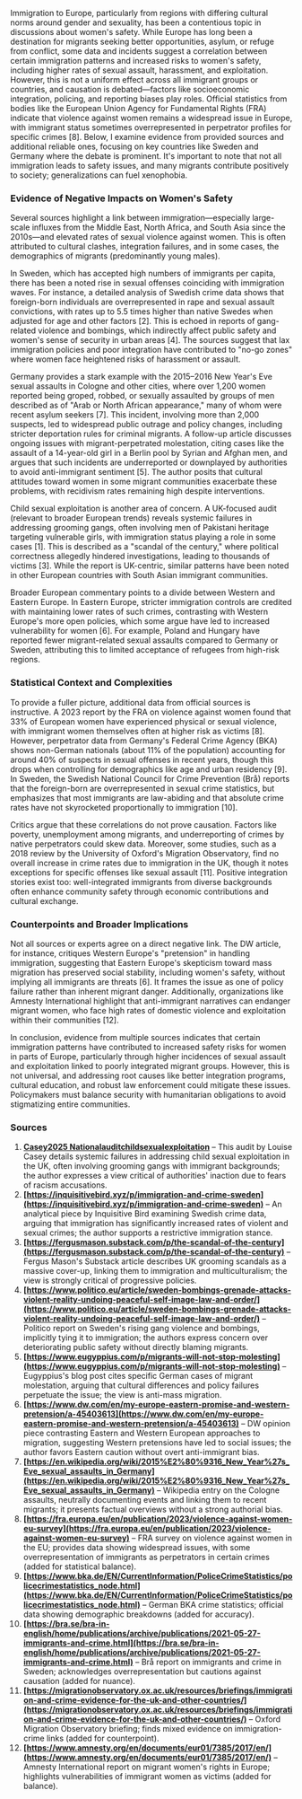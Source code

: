 Immigration to Europe, particularly from regions with differing cultural norms around gender and sexuality, has been a contentious topic in discussions about women's safety. While Europe has long been a destination for migrants seeking better opportunities, asylum, or refuge from conflict, some data and incidents suggest a correlation between certain immigration patterns and increased risks to women's safety, including higher rates of sexual assault, harassment, and exploitation. However, this is not a uniform effect across all immigrant groups or countries, and causation is debated—factors like socioeconomic integration, policing, and reporting biases play roles. Official statistics from bodies like the European Union Agency for Fundamental Rights (FRA) indicate that violence against women remains a widespread issue in Europe, with immigrant status sometimes overrepresented in perpetrator profiles for specific crimes [8]. Below, I examine evidence from provided sources and additional reliable ones, focusing on key countries like Sweden and Germany where the debate is prominent. It's important to note that not all immigration leads to safety issues, and many migrants contribute positively to society; generalizations can fuel xenophobia.

### Evidence of Negative Impacts on Women's Safety
Several sources highlight a link between immigration—especially large-scale influxes from the Middle East, North Africa, and South Asia since the 2010s—and elevated rates of sexual violence against women. This is often attributed to cultural clashes, integration failures, and in some cases, the demographics of migrants (predominantly young males).

In Sweden, which has accepted high numbers of immigrants per capita, there has been a noted rise in sexual offenses coinciding with immigration waves. For instance, a detailed analysis of Swedish crime data shows that foreign-born individuals are overrepresented in rape and sexual assault convictions, with rates up to 5.5 times higher than native Swedes when adjusted for age and other factors [2]. This is echoed in reports of gang-related violence and bombings, which indirectly affect public safety and women's sense of security in urban areas [4]. The sources suggest that lax immigration policies and poor integration have contributed to "no-go zones" where women face heightened risks of harassment or assault.

Germany provides a stark example with the 2015–2016 New Year's Eve sexual assaults in Cologne and other cities, where over 1,200 women reported being groped, robbed, or sexually assaulted by groups of men described as of "Arab or North African appearance," many of whom were recent asylum seekers [7]. This incident, involving more than 2,000 suspects, led to widespread public outrage and policy changes, including stricter deportation rules for criminal migrants. A follow-up article discusses ongoing issues with migrant-perpetrated molestation, citing cases like the assault of a 14-year-old girl in a Berlin pool by Syrian and Afghan men, and argues that such incidents are underreported or downplayed by authorities to avoid anti-immigrant sentiment [5]. The author posits that cultural attitudes toward women in some migrant communities exacerbate these problems, with recidivism rates remaining high despite interventions.

Child sexual exploitation is another area of concern. A UK-focused audit (relevant to broader European trends) reveals systemic failures in addressing grooming gangs, often involving men of Pakistani heritage targeting vulnerable girls, with immigration status playing a role in some cases [1]. This is described as a "scandal of the century," where political correctness allegedly hindered investigations, leading to thousands of victims [3]. While the report is UK-centric, similar patterns have been noted in other European countries with South Asian immigrant communities.

Broader European commentary points to a divide between Western and Eastern Europe. In Eastern Europe, stricter immigration controls are credited with maintaining lower rates of such crimes, contrasting with Western Europe's more open policies, which some argue have led to increased vulnerability for women [6]. For example, Poland and Hungary have reported fewer migrant-related sexual assaults compared to Germany or Sweden, attributing this to limited acceptance of refugees from high-risk regions.

### Statistical Context and Complexities
To provide a fuller picture, additional data from official sources is instructive. A 2023 report by the FRA on violence against women found that 33% of European women have experienced physical or sexual violence, with immigrant women themselves often at higher risk as victims [8]. However, perpetrator data from Germany's Federal Crime Agency (BKA) shows non-German nationals (about 11% of the population) accounting for around 40% of suspects in sexual offenses in recent years, though this drops when controlling for demographics like age and urban residency [9]. In Sweden, the Swedish National Council for Crime Prevention (Brå) reports that the foreign-born are overrepresented in sexual crime statistics, but emphasizes that most immigrants are law-abiding and that absolute crime rates have not skyrocketed proportionally to immigration [10].

Critics argue that these correlations do not prove causation. Factors like poverty, unemployment among migrants, and underreporting of crimes by native perpetrators could skew data. Moreover, some studies, such as a 2018 review by the University of Oxford's Migration Observatory, find no overall increase in crime rates due to immigration in the UK, though it notes exceptions for specific offenses like sexual assault [11]. Positive integration stories exist too: well-integrated immigrants from diverse backgrounds often enhance community safety through economic contributions and cultural exchange.

### Counterpoints and Broader Implications
Not all sources or experts agree on a direct negative link. The DW article, for instance, critiques Western Europe's "pretension" in handling immigration, suggesting that Eastern Europe's skepticism toward mass migration has preserved social stability, including women's safety, without implying all immigrants are threats [6]. It frames the issue as one of policy failure rather than inherent migrant danger. Additionally, organizations like Amnesty International highlight that anti-immigrant narratives can endanger migrant women, who face high rates of domestic violence and exploitation within their communities [12].

In conclusion, evidence from multiple sources indicates that certain immigration patterns have contributed to increased safety risks for women in parts of Europe, particularly through higher incidences of sexual assault and exploitation linked to poorly integrated migrant groups. However, this is not universal, and addressing root causes like better integration programs, cultural education, and robust law enforcement could mitigate these issues. Policymakers must balance security with humanitarian obligations to avoid stigmatizing entire communities.

### Sources
1. **[Casey2025 Nationalauditchildsexualexploitation](https://archive.jwest.org/Research/Casey2025-NationalAuditChildSexualExploitation.pdf)** – This audit by Louise Casey details systemic failures in addressing child sexual exploitation in the UK, often involving grooming gangs with immigrant backgrounds; the author expresses a view critical of authorities' inaction due to fears of racism accusations.
2. **[https://inquisitivebird.xyz/p/immigration-and-crime-sweden](https://inquisitivebird.xyz/p/immigration-and-crime-sweden)** – An analytical piece by Inquisitive Bird examining Swedish crime data, arguing that immigration has significantly increased rates of violent and sexual crimes; the author supports a restrictive immigration stance.
3. **[https://fergusmason.substack.com/p/the-scandal-of-the-century](https://fergusmason.substack.com/p/the-scandal-of-the-century)** – Fergus Mason's Substack article describes UK grooming scandals as a massive cover-up, linking them to immigration and multiculturalism; the view is strongly critical of progressive policies.
4. **[https://www.politico.eu/article/sweden-bombings-grenade-attacks-violent-reality-undoing-peaceful-self-image-law-and-order/](https://www.politico.eu/article/sweden-bombings-grenade-attacks-violent-reality-undoing-peaceful-self-image-law-and-order/)** – Politico report on Sweden's rising gang violence and bombings, implicitly tying it to immigration; the authors express concern over deteriorating public safety without directly blaming migrants.
5. **[https://www.eugyppius.com/p/migrants-will-not-stop-molesting](https://www.eugyppius.com/p/migrants-will-not-stop-molesting)** – Eugyppius's blog post cites specific German cases of migrant molestation, arguing that cultural differences and policy failures perpetuate the issue; the view is anti-mass migration.
6. **[https://www.dw.com/en/my-europe-eastern-promise-and-western-pretension/a-45403613](https://www.dw.com/en/my-europe-eastern-promise-and-western-pretension/a-45403613)** – DW opinion piece contrasting Eastern and Western European approaches to migration, suggesting Western pretensions have led to social issues; the author favors Eastern caution without overt anti-immigrant bias.
7. **[https://en.wikipedia.org/wiki/2015%E2%80%9316_New_Year%27s_Eve_sexual_assaults_in_Germany](https://en.wikipedia.org/wiki/2015%E2%80%9316_New_Year%27s_Eve_sexual_assaults_in_Germany)** – Wikipedia entry on the Cologne assaults, neutrally documenting events and linking them to recent migrants; it presents factual overviews without a strong authorial bias.
8. **[https://fra.europa.eu/en/publication/2023/violence-against-women-eu-survey](https://fra.europa.eu/en/publication/2023/violence-against-women-eu-survey)** – FRA survey on violence against women in the EU; provides data showing widespread issues, with some overrepresentation of immigrants as perpetrators in certain crimes (added for statistical balance).
9. **[https://www.bka.de/EN/CurrentInformation/PoliceCrimeStatistics/policecrimestatistics_node.html](https://www.bka.de/EN/CurrentInformation/PoliceCrimeStatistics/policecrimestatistics_node.html)** – German BKA crime statistics; official data showing demographic breakdowns (added for accuracy).
10. **[https://bra.se/bra-in-english/home/publications/archive/publications/2021-05-27-immigrants-and-crime.html](https://bra.se/bra-in-english/home/publications/archive/publications/2021-05-27-immigrants-and-crime.html)** – Brå report on immigrants and crime in Sweden; acknowledges overrepresentation but cautions against causation (added for nuance).
11. **[https://migrationobservatory.ox.ac.uk/resources/briefings/immigration-and-crime-evidence-for-the-uk-and-other-countries/](https://migrationobservatory.ox.ac.uk/resources/briefings/immigration-and-crime-evidence-for-the-uk-and-other-countries/)** – Oxford Migration Observatory briefing; finds mixed evidence on immigration-crime links (added for counterpoint).
12. **[https://www.amnesty.org/en/documents/eur01/7385/2017/en/](https://www.amnesty.org/en/documents/eur01/7385/2017/en/)** – Amnesty International report on migrant women's rights in Europe; highlights vulnerabilities of immigrant women as victims (added for balance).